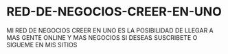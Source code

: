 # RED-DE-NEGOCIOS-CREER-EN-UNO
MI RED DE NEGOCIOS CREER EN UNO ES LA POSIBILIDAD DE LLEGAR A MAS GENTE ONLINE Y MAS NEGOCIOS SI DESEAS SUSCRIBETE O SIGUEME EN MIS SITIOS
